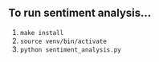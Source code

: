 ## To run sentiment analysis...

1. `make install`
2. `source venv/bin/activate`
3. `python sentiment_analysis.py`